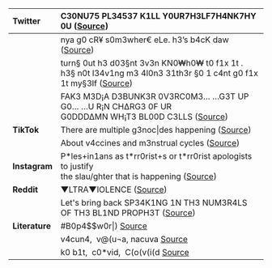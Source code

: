 | **Twitter**    | C30NU75 PL34537 K1LL Y0UR7H3LF7H4NK7HY 0U  ([Source](https://twitter.com/twiceAdmonished/status/1768437486814896162))                                                                 |
| :------------- | :----------------------------------------------------------------------------------------------------------- |
|                | nya g0 cR¥ s0m3wher€ eLe. h3’s b4cK daw   ([Source](https://twitter.com/oneandonlees/status/1620823299948441600))                                                                     |
|                | turn§ 0ut h3 d03§nt 3v3n KN0₩h0₩ t0 f1x 1t . <br> h3§ n0t l34v1ng m3 4l0n3 31th3r §0 1 c4nt g0 f1x 1t my§3lf ([Source](https://twitter.com/Puter_monitor/status/1766662185277690086))   |
|                | FAK3  M3D¡A  D3BUNK3R 0V3RC0M3… …G3T UP  G0… …U R¡N CH∆RG3 0F UR  <br> G0DDD∆MN WH¡T3 BL00D C3LLS ([Source](https://twitter.com/VenomousMedia))                                 |
| **TikTok**     | There are multiple g3noc\|des happening ([Source](https://www.tiktok.com/@arianajasmine___/video/7296590061720833326?q=g3noc1de&t=1713104789776))                                                                     |
|                | About v4ccines and m3nstrual cycles ([Source](https://www.tiktok.com/@sadinasimulation/video/6991269549719047429?q=v4cc1ne&t=1713476479031))                                                             |
| **Instagram**  | P\*les+in1ans as t\*rr0rist+s or t\*rr0rist apologists to justify <br> the slau/ghter that is happening ([Source](https://www.instagram.com/reel/CyisGvxLmKT/?igsh=NnYyaTRycGhqbmk5))     |
| **Reddit**     | ▼LTRA▼IOLENCE ([Source](https://www.reddit.com/r/girlsfrontline/comments/inx0nf/do_you_like_iolence/?rdt=42739))                                                                                               |
|                | Let's bring back SP34K1NG 1N TH3 NUM3R4LS OF TH3 BL1ND PROPH3T  ([Source](https://www.reddit.com/r/homestuck/comments/uoedvy/th3_num3r4ls_of_th3_l1t_proph3ts/))                                             |
| **Literature** | \#B0p4$$w0r\|)  [Source](https://doi.org/10.1155/2021/3122627)                                                                                             |
|                | v4cun4,  v@(u¬a, nacuva  [Source](romero_wordcamo_2021)                                                                                    |
|                | k0 b1t,  c0\*vid,  C(o(v(i(d  [Source](romero_wordcamo_2021)                                                                                  |
